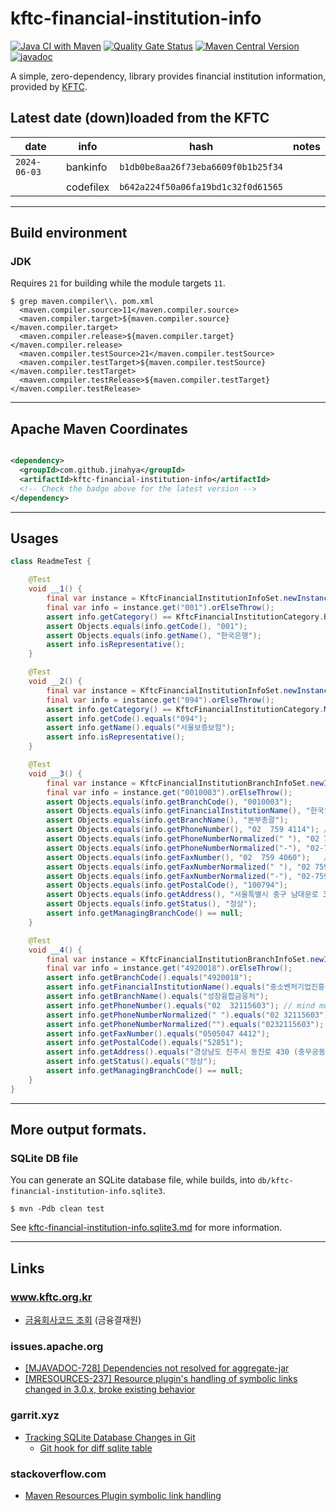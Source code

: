 # kftc-financial-institution-info

[![Java CI with Maven](https://github.com/jinahya/kftc-financial-institution-info/actions/workflows/maven.yml/badge.svg)](https://github.com/jinahya/kftc-financial-institution-info/actions/workflows/maven.yml)
[![Quality Gate Status](https://sonarcloud.io/api/project_badges/measure?project=jinahya_kftc-financial-institution-info&metric=alert_status)](https://sonarcloud.io/summary/new_code?id=jinahya_kftc-financial-institution-info)
[![Maven Central Version](https://img.shields.io/maven-central/v/com.github.jinahya/kftc-financial-institution-info)](https://search.maven.org/artifact/com.github.jinahya/kftc-financial-institution-info)
[![javadoc](https://javadoc.io/badge2/com.github.jinahya/kftc-financial-institution-info/javadoc.svg)](https://javadoc.io/doc/com.github.jinahya/kftc-financial-institution-info)

A simple, zero-dependency, library provides financial institution information, provided
by [KFTC](https://www.kftc.or.kr/kftc/data/EgovBankListMove.do).

## Latest date (down)loaded from the KFTC

| date         | info      | hash                               | notes |
|--------------|-----------|------------------------------------|-------|
| `2024-06-03` | bankinfo  | `b1db0be8aa26f73eba6609f0b1b25f34` |       |
|              | codefilex | `b642a224f50a06fa19bd1c32f0d61565` |       |

---

## Build environment

### JDK

Requires `21` for building while the module targets `11`.

```text
$ grep maven.compiler\\. pom.xml
  <maven.compiler.source>11</maven.compiler.source>
  <maven.compiler.target>${maven.compiler.source}</maven.compiler.target>
  <maven.compiler.release>${maven.compiler.target}</maven.compiler.release>
  <maven.compiler.testSource>21</maven.compiler.testSource>
  <maven.compiler.testTarget>${maven.compiler.testSource}</maven.compiler.testTarget>
  <maven.compiler.testRelease>${maven.compiler.testTarget}</maven.compiler.testRelease>
```

---

## Apache Maven Coordinates

```xml

<dependency>
  <groupId>com.github.jinahya</groupId>
  <artifactId>kftc-financial-institution-info</artifactId>
  <!-- Check the badge above for the latest version -->
</dependency>
```

---

## Usages

```java
class ReadmeTest {

    @Test
    void __1() {
        final var instance = KftcFinancialInstitutionInfoSet.newInstance();
        final var info = instance.get("001").orElseThrow();
        assert info.getCategory() == KftcFinancialInstitutionCategory.BANK;
        assert Objects.equals(info.getCode(), "001");
        assert Objects.equals(info.getName(), "한국은행");
        assert info.isRepresentative();
    }

    @Test
    void __2() {
        final var instance = KftcFinancialInstitutionInfoSet.newInstance();
        final var info = instance.get("094").orElseThrow();
        assert info.getCategory() == KftcFinancialInstitutionCategory.MISC;
        assert info.getCode().equals("094");
        assert info.getName().equals("서울보증보험");
        assert info.isRepresentative();
    }

    @Test
    void __3() {
        final var instance = KftcFinancialInstitutionBranchInfoSet.newInstance();
        final var info = instance.get("0010003").orElseThrow();
        assert Objects.equals(info.getBranchCode(), "0010003");
        assert Objects.equals(info.getFinancialInstitutionName(), "한국");
        assert Objects.equals(info.getBranchName(), "본부총괄");
        assert Objects.equals(info.getPhoneNumber(), "02  759 4114"); // mind multiple spaces
        assert Objects.equals(info.getPhoneNumberNormalized(" "), "02 759 4114");
        assert Objects.equals(info.getPhoneNumberNormalized("-"), "02-759-4114");
        assert Objects.equals(info.getFaxNumber(), "02  759 4060");   // mind multiple spaces
        assert Objects.equals(info.getFaxNumberNormalized(" "), "02 759 4060");
        assert Objects.equals(info.getFaxNumberNormalized("-"), "02-759-4060");
        assert Objects.equals(info.getPostalCode(), "100794");
        assert Objects.equals(info.getAddress(), "서울특별시 중구 남대문로 39");
        assert Objects.equals(info.getStatus(), "정상");
        assert info.getManagingBranchCode() == null;
    }

    @Test
    void __4() {
        final var instance = KftcFinancialInstitutionBranchInfoSet.newInstance();
        final var info = instance.get("4920018").orElseThrow();
        assert info.getBranchCode().equals("4920018");
        assert info.getFinancialInstitutionName().equals("중소벤처기업진흥공단");
        assert info.getBranchName().equals("성장융합금융처");
        assert info.getPhoneNumber().equals("02  32115603"); // mind multiple spaces
        assert info.getPhoneNumberNormalized(" ").equals("02 32115603");
        assert info.getPhoneNumberNormalized("").equals("0232115603");
        assert info.getFaxNumber().equals("0505047 4412");
        assert info.getPostalCode().equals("52851");
        assert info.getAddress().equals("경상남도 진주시 동진로 430 (충무공동) 중소벤처기업진흥공단");
        assert info.getStatus().equals("정상");
        assert info.getManagingBranchCode() == null;
    }
}
```

---

## More output formats.

### SQLite DB file

You can generate an SQLite database file, while builds, into `db/kftc-financial-institution-info.sqlite3`.

```shell
$ mvn -Pdb clean test
```

See [kftc-financial-institution-info.sqlite3.md](db/kftc-financial-institution-info.sqlite3.md) for more information.

---

## Links

### www.kftc.org.kr

* [금융회사코드 조회](https://www.kftc.or.kr/archive/bankListByCode) (금융결재원)

### issues.apache.org

* [\[MJAVADOC-728\] Dependencies not resolved for aggregate-jar
  ](https://issues.apache.org/jira/browse/MJAVADOC-728)
* [\[MRESOURCES-237\] Resource plugin's handling of symbolic links changed in 3.0.x, broke existing behavior](https://issues.apache.org/jira/browse/MRESOURCES-237)

### garrit.xyz

* [Tracking SQLite Database Changes in Git](https://garrit.xyz/posts/2023-11-01-tracking-sqlite-database-changes-in-git)
    * [Git hook for diff sqlite table](https://stackoverflow.com/a/21789167/330457)

### stackoverflow.com

* [Maven Resources Plugin symbolic link handling](https://stackoverflow.com/q/40346225/330457)
